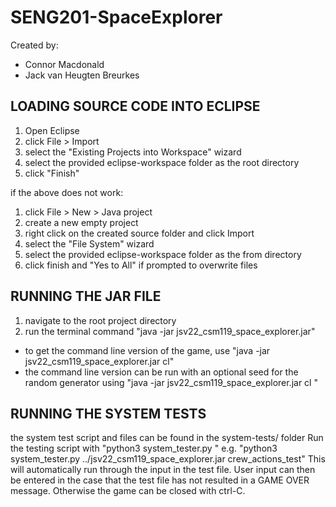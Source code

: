 # SENG201-SpaceExplorer
Created by:
+ Connor Macdonald
+ Jack van Heugten Breurkes

## LOADING SOURCE CODE INTO ECLIPSE
1. Open Eclipse
2. click File > Import
3. select the "Existing Projects into Workspace" wizard
4. select the provided eclipse-workspace folder as the root directory
5. click "Finish"

if the above does not work:
1. click File > New > Java project
2. create a new empty project
3. right click on the created source folder and click Import
4. select the "File System" wizard
5. select the provided eclipse-workspace folder as the from directory
6. click finish and "Yes to All" if prompted to overwrite files


## RUNNING THE JAR FILE
1. navigate to the root project directory
2. run the terminal command "java -jar jsv22_csm119_space_explorer.jar"
 + to get the command line version of the game, use "java -jar jsv22_csm119_space_explorer.jar cl"
 + the command line version can be run with an optional seed for the random generator using "java -jar jsv22_csm119_space_explorer.jar cl <integer seed>"


## RUNNING THE SYSTEM TESTS
the system test script and files can be found in the system-tests/ folder
Run the testing script with "python3 system_tester.py <jar file> <test file>"
e.g. "python3 system_tester.py ../jsv22_csm119_space_explorer.jar crew_actions_test"
This will automatically run through the input in the test file.
User input can then be entered in the case that the test file has not resulted in a GAME OVER message. Otherwise the game can be closed with ctrl-C.
